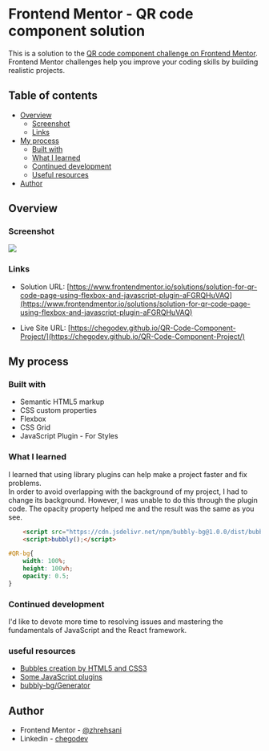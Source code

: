 # Frontend Mentor - QR code component solution

This is a solution to the [QR code component challenge on Frontend Mentor](https://www.frontendmentor.io/challenges/qr-code-component-iux_sIO_H). Frontend Mentor challenges help you improve your coding skills by building realistic projects. 

## Table of contents

- [Overview](#overview)
  - [Screenshot](#screenshot)
  - [Links](#links)
- [My process](#my-process)
  - [Built with](#built-with)
  - [What I learned](#what-i-learned)
  - [Continued development](#continued-development)
  - [Useful resources](#useful-resources)
- [Author](#author)

## Overview

### Screenshot

![](./images/qrcode.gif)

### Links

- Solution URL: [https://www.frontendmentor.io/solutions/solution-for-qr-code-page-using-flexbox-and-javascript-plugin-aFGRQHuVAQ](https://www.frontendmentor.io/solutions/solution-for-qr-code-page-using-flexbox-and-javascript-plugin-aFGRQHuVAQ)

- Live Site URL: [https://chegodev.github.io/QR-Code-Component-Project/](https://chegodev.github.io/QR-Code-Component-Project/)

## My process

### Built with

- Semantic HTML5 markup
- CSS custom properties
- Flexbox
- CSS Grid
- JavaScript Plugin - For Styles

### What I learned

I learned that using library plugins can help make a project faster and fix problems.</br>
In order to avoid overlapping with the background of my project, I had to change its background. However, I was unable to do this through the plugin code. The opacity property helped me and the result was the same as you see.

```html
    <script src="https://cdn.jsdelivr.net/npm/bubbly-bg@1.0.0/dist/bubbly-bg.js"></script>
    <script>bubbly();</script>
```
```css
#QR-bg{
    width: 100%;
    height: 100vh;
    opacity: 0.5;
}
```

### Continued development

I'd like to devote more time to resolving issues and mastering the fundamentals of JavaScript and the React framework.

### useful resources

- [Bubbles creation by HTML5 and CSS3](https://www.aparat.com/v/MQ3eF)
- [Some JavaScript plugins](https://roocket.ir/articles/javascript-plugins)
- [bubbly-bg/Generator](https://tipsy.github.io/bubbly-bg/generator)

## Author

- Frontend Mentor - [@zhrehsani](https://www.frontendmentor.io/profile/zhrehsani)
- Linkedin - [chegodev](https://www.linkedin.com/in/chegodev/)

